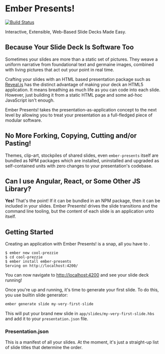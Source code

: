 # Ember Presents!

[![Build Status](https://travis-ci.org/cowboyd/ember-presents.svg?branch=master)](https://travis-ci.org/cowboyd/ember-presents)

Interactive, Extensible, Web-Based Slide Decks Made Easy.

## Because Your Slide Deck Is Software Too

Sometimes your slides are more than a static set of
pictures. They weave a uniform narrative from foundational text and
germaine images, combined with living pictures that act out your point
in real time.

Crafting your slides with an HTML based presentation package such as
[Reveal.js][1] has the distinct advantage of making your deck an
HTML5 application. It means breathing as much life as you can code
into each slide. However, just building it from a static HTML page
and some ad-hoc JavaScript isn't enough.

Ember Presents! takes the presentation-as-application concept to the
next level by allowing you to treat your presentation as a
full-fledged piece of modular software.

## No More Forking, Copying, Cutting and/or Pasting!

Themes, clip-art, stockpiles of shared slides, even `ember-presents`
itself are bundled as NPM packages which are installed, uninstalled
and upgraded as self-contained units with zero changes to
your presentation's codebase.

## Can I use Angular, React, or Some Other JS Library?

__Yes!__ That's the point! If it can be bundled in an NPM package, then it
can be included in your slides. Ember Presents! drives the slide
transitions and the command line tooling, but the content of each
slide is an application unto itself.

## Getting Started

Creating an application with Ember Presents! is a snap, all you have to .

```
$ ember new cool-prezzie
$ cd cool-prezzie
$ ember install ember-presents
Serving on http://localhost:4200/
```

You can now navigate to [http://localhost:4200][2]
and see your slide deck running!

Once you're up and running, it's time to generate your first slide. To
do this, you use builtin slide generator:

```js
ember generate slide my-very-first-slide
```

This will put your brand new slide in
`app/slides/my-very-first-slide.hbs` and add it to your `presentation.json` file.

### Presentation.json

This is a manifest of all your slides. At the moment, it's just a
straight-up list of slide titles that determine the order.


[1]: http://slid.es
[2]: http://localhost:4200
